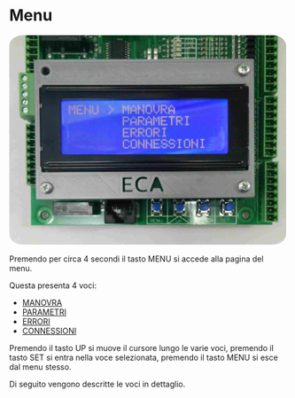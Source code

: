 # Menu

<img src="../../dist/menu.jpg" style="width: 500px; border-radius: 5%;">

Premendo per circa 4 secondi il tasto MENU si accede alla pagina del menu.

Questa presenta 4 voci:
*   [MANOVRA](./manovra/README.md)
*   [PARAMETRI](./parametri/README.md)
*   [ERRORI](./errori/README.md)
*   [CONNESSIONI](./connessioni/README.md)

Premendo il tasto UP si muove il cursore lungo le varie voci, premendo il tasto SET si entra
nella voce selezionata, premendo il tasto MENU si esce dal menu stesso.

Di seguito vengono descritte le voci in dettaglio.

